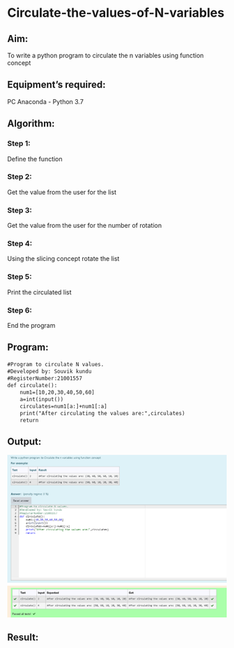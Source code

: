 # Circulate-the-values-of-N-variables
## Aim:
To write a python program to circulate the n variables using function concept
## Equipment’s required:
PC
Anaconda - Python 3.7
## Algorithm: 
### Step 1:

 Define the function

### Step 2: 

Get the value from the user for the list


### Step 3: 

Get the value from the user for the number of rotation

### Step 4: 

Using the slicing concept rotate the list

### Step 5: 

Print the circulated list

### Step 6:

End the program 

## Program:
~~~
#Program to circulate N values.
#Developed by: Souvik kundu
#RegisterNumber:21001557
def circulate():
    num1=[10,20,30,40,50,60]
    a=int(input())
    circulates=num1[a:]+num1[:a]
    print("After circulating the values are:",circulates)
    return
~~~

## Output:

![git logo](/ir.png)

## Result:

